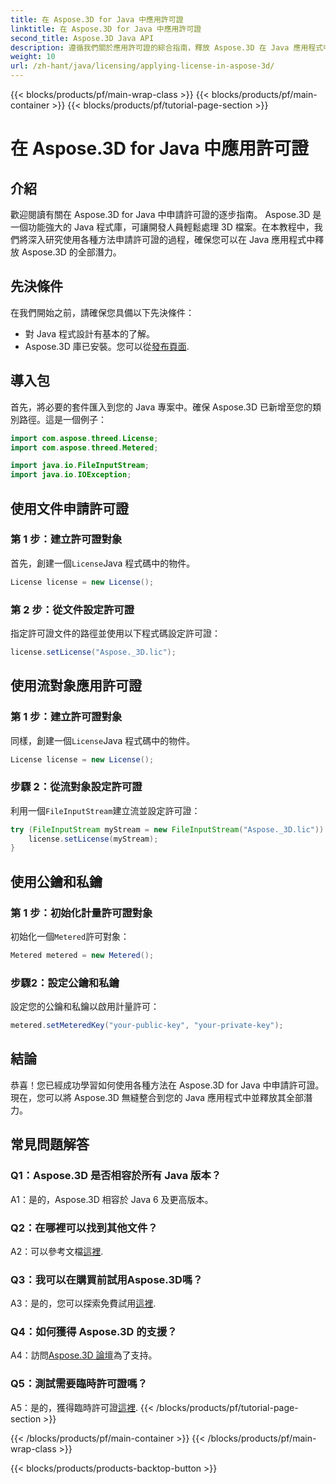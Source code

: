 ```yaml
---
title: 在 Aspose.3D for Java 中應用許可證
linktitle: 在 Aspose.3D for Java 中應用許可證
second_title: Aspose.3D Java API
description: 遵循我們關於應用許可證的綜合指南，釋放 Aspose.3D 在 Java 應用程式中的全部潛力。
weight: 10
url: /zh-hant/java/licensing/applying-license-in-aspose-3d/
---
```


{{< blocks/products/pf/main-wrap-class >}}
{{< blocks/products/pf/main-container >}}
{{< blocks/products/pf/tutorial-page-section >}}

# 在 Aspose.3D for Java 中應用許可證

## 介紹

歡迎閱讀有關在 Aspose.3D for Java 中申請許可證的逐步指南。 Aspose.3D 是一個功能強大的 Java 程式庫，可讓開發人員輕鬆處理 3D 檔案。在本教程中，我們將深入研究使用各種方法申請許可證的過程，確保您可以在 Java 應用程式中釋放 Aspose.3D 的全部潛力。

## 先決條件

在我們開始之前，請確保您具備以下先決條件：

- 對 Java 程式設計有基本的了解。
-  Aspose.3D 庫已安裝。您可以從[發布頁面](https://releases.aspose.com/3d/java/).

## 導入包

首先，將必要的套件匯入到您的 Java 專案中。確保 Aspose.3D 已新增至您的類別路徑。這是一個例子：

```java
import com.aspose.threed.License;
import com.aspose.threed.Metered;

import java.io.FileInputStream;
import java.io.IOException;
```

## 使用文件申請許可證

### 第 1 步：建立許可證對象

首先，創建一個`License`Java 程式碼中的物件。

```java
License license = new License();
```

### 第 2 步：從文件設定許可證

指定許可證文件的路徑並使用以下程式碼設定許可證：

```java
license.setLicense("Aspose._3D.lic");
```

## 使用流對象應用許可證

### 第 1 步：建立許可證對象

同樣，創建一個`License`Java 程式碼中的物件。

```java
License license = new License();
```

### 步驟 2：從流對象設定許可證

利用一個`FileInputStream`建立流並設定許可證：

```java
try (FileInputStream myStream = new FileInputStream("Aspose._3D.lic")) {
    license.setLicense(myStream);
}
```

## 使用公鑰和私鑰

### 第 1 步：初始化計量許可證對象

初始化一個`Metered`許可對象：

```java
Metered metered = new Metered();
```

### 步驟2：設定公鑰和私鑰

設定您的公鑰和私鑰以啟用計量許可：

```java
metered.setMeteredKey("your-public-key", "your-private-key");
```

## 結論

恭喜！您已經成功學習如何使用各種方法在 Aspose.3D for Java 中申請許可證。現在，您可以將 Aspose.3D 無縫整合到您的 Java 應用程式中並釋放其全部潛力。

## 常見問題解答

### Q1：Aspose.3D 是否相容於所有 Java 版本？

A1：是的，Aspose.3D 相容於 Java 6 及更高版本。

### Q2：在哪裡可以找到其他文件？

 A2：可以參考文檔[這裡](https://reference.aspose.com/3d/java/).

### Q3：我可以在購買前試用Aspose.3D嗎？

 A3：是的，您可以探索免費試用[這裡](https://releases.aspose.com/).

### Q4：如何獲得 Aspose.3D 的支援？

 A4：訪問[Aspose.3D 論壇](https://forum.aspose.com/c/3d/18)為了支持。

### Q5：測試需要臨時許可證嗎？

 A5：是的，獲得臨時許可證[這裡](https://purchase.aspose.com/temporary-license/).
{{< /blocks/products/pf/tutorial-page-section >}}

{{< /blocks/products/pf/main-container >}}
{{< /blocks/products/pf/main-wrap-class >}}

{{< blocks/products/products-backtop-button >}}
